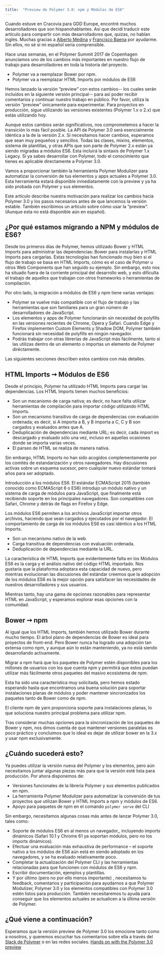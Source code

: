 ```yaml
---
title:  "Preview de Polymer 3.0: npm y Módulos de ES6"
---
```


Cuando estuve en Cracovia para GDD Europe, encontré muchos desarrolladores que son hispanohablantes. Así que decidí traducir este artículo para compartir con más desarrolladores que, quizas, no hablan inglés. Muchas gracias a [Alberto Medina](https://twitter.com/iAlbMedina) y [Francisco Baena](https://twitter.com/baenans) por ayudarme. Sin ellos, no sé si mi español sería comprensible.

Hace unas semanas, en el Polymer Summit 2017 de Copenhagen  anunciamos uno de los cambios más importantes en nuestro flujo de trabajo para desarrolladores en toda la historia del proyecto. 
*   Polymer va a reemplazar Bower por npm.
*   Polymer va a reemplazar HTML Imports por módulos de ES6 

Hemos lanzado la versión “preview” con estos cambios-- los cuales serán incluídos en la siguiente versión principal-- para así poder recibir comentarios y continuar nuestro trabajo en público. Por favor, utiliza la versión “preview” únicamente para experimentar. Para proyectos en producción, sigue utilizando las versiones existentes (Polymer 1.x o 2.x) que estás utilizando hoy. 
 
Aunque estos cambios serán significativos, nos comprometemos a hacer la transición lo más fácil posible. La API de Polymer 3.0 será esencialmente idéntica a la de la versión 2.x. Si necesitamos hacer cambios, esperamos que sean muy pequeños y sencillos. Todas las clases, mixins, elementos, sistema de plantillas, y otras APIs que son parte de Polymer 2.x están ya siendo migradas a módulos ES6. Esta incluirá la sintaxis de Polymer 1.x Legacy.  Si ya sabes desarrollar con Polymer, todo el conocimiento que tienes es aplicable directamente a Polymer 3.0. 
 
Vamos a proporcionar también la herramienta Polymer Modulizer para automatizar la conversión de tus elementos y apps actuales a Polymer 3.0. Esta herramienta estará disponible inmediatamente con la preview y ya ha sido probada con Polymer y sus elementos.  
 
Este artículo describe nuestra motivación para realizar los cambios hacia Polymer 3.0 y los pasos necesarios antes de que lancemos la versión estable. También escribimos un artículo sobre cómo usar la “preview”. (Aunque esta no está disponible aún en español).

## ¿Por qué estamos migrando a NPM y módulos de ES6?

Desde los primeros días de Polymer, hemos utilizado Bower y HTML Imports para administrar las dependencias: Bower para instalarlas y HTML Imports para cargarlas. Estas tecnologías han funcionado muy bien si el flujo de trabajo se basa en HTML Imports, cómo es el caso de Polymer u otros Web Components que han seguido su ejemplo. Sin embargo, esto nos ha situado fuera de la corriente principal del desarrollo web, y esto dificulta el trabajo de aquellos que trabajan con otros frameworks o herramientas de compilación.
 
Por otro lado, la migración a módulos de ES6 y npm tiene varias ventajas:



*   Polymer se vuelve más compatible con el flujo de trabajo y las herramientas que son familiares para un gran número de desarrolladores de JavaScript.
*   Los elementos y apps de Polymer funcionarán sin necesidad de polyfills en las versiones recientes de Chrome, Opera y Safari. Cuando Edge y Firefox implementen Custom Elements y Shadow DOM, Polymer también funcionará sin necesidad de polyfills en ningún navegador.
*   Podrás trabajar con otras librerías de JavaScript más fácilmente, tanto si las utilizas dentro de un elemento o importas un elemento de Polymer diréctamente.


Las siguientes secciones describen estos cambios con más detalles.


## HTML Imports ➙ Módulos de ES6

Desde el principio, Polymer ha utilizado HTML Imports para cargar las dependencias. Los HTML Imports tienen muchos beneficios:

*    Son un mecanismo de carga nativa; es decir, no hace falta utilizar herramientas de compilación para importar código utilizando HTML Imports. 
*    Son un mecanismo transitivo de carga de dependencias con evaluación ordenada; es decir, si A importa a B, y B importa a C, C y B son cargados y evaluados antes que A.
*    Deduplicación de dependencias mediante URL; es decir, cada import es descargado y evaluado sólo una vez, incluso en aquellas ocasiones donde se importa varias veces.
*    El parseo de HTML se realiza de manera nativa.

Sin embargo, HTML Imports no han sido acogidos complementamente por los comités de estandarización y otros navegadores. Hay discusiones activas sobre un esquema sucesor, pero cualquier nuevo estándar tomará años para ser adoptado.
 
Introducción a los módulos ES6. El estándar ECMAScript 2015 (también conocido como ECMAScript 6 o ES6) introdujo un módulo nativo y un sistema de carga de módulos para JavaScript, que finalmente está recibiendo soporte en los principales navegadores. Son compatibles con Safari, Chrome y detrás de flags en Firefox y Edge.
 
Los módulos ES6 permiten a los archivos JavaScript importar otros archivos, haciendo que sean cargados y ejecutados por el navegador. El comportamiento de carga de los módulos ES6 es casi idéntico a los HTML Imports. 

*   Son un mecanismo nativo de la web.
*   Carga transitiva de dependencias con evaluación ordenada.
*   Deduplicación de dependencias mediante la URL.

La característica de HTML Imports que evidentemente falta en los Módulos ES6 es la carga y el análisis nativo del código HTML importado. Nos gustaría que la plataforma adoptara esta capacidad de nuevo, pero mientras evolucionan las discusiones del estándar creemos que la adopción de los módulos ES6 es la mejor opción para satisfacer las necesidades de nuestros desarrolladores y sus usuarios.
 
Mientras tanto, hay una gama de opciones razonables para representar HTML en JavaScript, y esperamos explorar esas opciones con la comunidad.



## Bower ➙ npm

Al igual que los HTML Imports, también hemos utilizado Bower durante mucho tiempo. El árbol plano de dependencias de Bower es ideal para proyectos de front-end. Pero Bower nunca ha logrado una adopción tan extensa como npm, y aunque aún lo están manteniendo, ya no está siendo desarrollando activamente.
 
Migrar a npm hará que los paquetes de Polymer estén disponibles para los millones de usuarios con los que cuenta npm y permitirá que estos puedan utilizar más fácilmente otros paquetes del masivo ecosistema de npm.
 
Esta ha sido una característica muy solicitada, pero hemos estado esperando hasta que encontramos una buena solución para soportar instalaciones planas de módulos y poder mantener sincronizados los paquetes tanto de Bower como de npm.
 
El cliente npm de yarn proporciona soporte para instalaciones planas, lo que soluciona nuestro principal problema para utilizar npm.
 
Tras considerar muchas opciones para la sincronización de los paquetes de Bower y npm, nos dimos cuenta de que mantener versiones paralelas es poco práctico y concluimos que lo ideal es dejar de utilizar bower en la 3.x y usar npm exclusivamente.


## ¿Cuándo sucederá esto?

Ya puedes utilizar la versión nueva del Polymer y los elementos, pero aún necesitamos juntar algunas piezas más para que la versión esté lista para producción. Por ahora disponemos de: 

*   Versiones funcionales de la librería Polymer y sus elementos publicados en npm.
*   La herramienta Polymer Modulizer para automatizar la conversión de tus proyectos que utilizan Bower y HTML Imports a npm y módulos de ES6.
*   Apoyo para paquetes de npm en el comando `polymer serve` del CLI


Sin embargo, necesitamos algunas cosas más antes de lanzar Polymer 3.0, tales como:

*   Soporte de módulos ES6 en al menos un navegador,, incluyendo imports dinámicos (Safari 10.1 y Chrome 61 ya soportan módulos, pero no los imports dinámicos).
*   Efectuar una evaluación más exhaustiva de performance – el soporte nativo a los módulos de ES6 aún está en siendo adoptado en los navegadores, y se ha evaluado  relativamente poco.
*   Completar la actualización del Polymer CLI y las herramientas relacionadas para que funcionen con módulos de ES6 y npm.
*   Escribir documentación, ejemplos y plantillas.
*   Y por último (pero no por ello menos importante) , necesitamos tu feedback, comentarios y participación para ayudarnos a que Polymer Modulizer, Polymer 3.0 y los elementos compatibles con Polymer 3.0 estén listos para producción. También necesitaremos tu ayuda para conseguir que los elementos actuales se actualicen a la última versión de Polymer.


## ¿Qué viene a continuación?

Esperamos que la versión preview de Polymer 3.0 los emocione tanto como a nosotros, y queremos escuchar tus comentarios sobre ella a través del [Slack de Polymer](https://polymer-slack.herokuapp.com/) o en las redes sociales. [Hands on with the Polymer 3.0 preview](https://www.polymer-project.org/blog/2017-08-23-hands-on-30-preview.html) 
